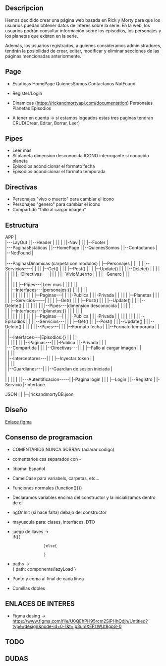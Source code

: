 ## Descripcion ##
Hemos decidido crear una página web basada en Rick y Morty para que los usuarios puedan obtener datos de interés sobre la serie. En la web, los usuarios podrán consultar información sobre los episodios, los personajes y los planetas que existen en la serie.

Además, los usuarios registrados, a quienes consideramos administradores, tendrán la posibilidad de crear, editar, modificar y eliminar secciones de las páginas mencionadas anteriormente.

## Page ##

+ Estaticas
HomePage 
QuienesSomos
Contactanos
NotFound

+ Register/Login

+ Dinamicas (https://rickandmortyapi.com/documentation)
Personajes
Planetas
Episodios

* A tener en cuenta -> si estamos logeados estas tres paginas tendran CRUD(Crear, Editar, Borrar, Leer)

## Pipes ## 
+ Leer mas
+ Si planeta dimension desconocida ICONO interrogante si conocido planeta
+ Episodios acondicionar el formato fecha
+ Episodios acondicionar el formato temporada
 
## Directivas ## 
+ Personajes "vivo o muerto" para cambiar el icono
+ Personajes "genero" para cambiar el icono
+ Compartido "fallo al cargar imagen"


## Estructura ##

APP 
|  
|---LayOut
|       |--Header
|       |   |
|       |   |-Nav
|       |
|       |--Footer
|       
|---PaginasEstaticas 
|           |--HomePage 
|           |--QuienesSomos
|           |--Contactanos
|           |--NotFound
|   
|       
|---PaginasDinamicas (carpeta con modulos)
|           |--Personajes 
|           |       |
|           |       |--Servicios----|
|           |       |               |--Get()
|           |       |               |--Post()
|           |       |               |--Update()
|           |       |               |--Delete() 
|           |       |
|           |       |
|           |       |--Directivas----|
|           |       |                |--VivioMuerrto
|           |       |                |--Genero
|           |       |               
|           |       |               
|           |       |
|           |       |--Pipes---|Leer mas
|           |       |
|           |       |               
|           |       |--Interfaces---|personajes:{}
|           |       |
|           |       |               
|           |       |
|           |       |
|           |       |
|           |       |--Paginas---|
|           |                    |-Publica
|           |                    |-Privada
|           |
|           |
|           |--Planetas
|           |       |
|           |       |--Servicios-----|
|           |       |                |--Get()
|           |       |                |--Post()
|           |       |                |--Update()
|           |       |                |--Delete() 
|           |       |
|           |       |
|           |       |--Pipes---|dimension desconocida
|           |       |
|           |       |               
|           |       |--Interfaces---|planetas:{}
|           |       |
|           |       |               
|           |       |
|           |       |
|           |       |
|           |       |--Paginas---|
|           |                    |-Publica
|           |                    |-Privada 
|           |
|           |
|           |
|           |
|           |--Episodios
|                    |
|                    |--Servicios---|
|                    |              |--Get()
|                    |              |--Post()
|                    |              |--Update()
|                    |              |--Delete() 
|                    |
|                    |
|                    |--Pipes---|
|                    |          |--Formato fecha
|                    |          |--Formato temporada
|                    |
|                    |               
|                    |--Interfaces---|Episodios:{}
|                    |
|                    |               
|                    |
|                    |
|                    |
|                    |--Paginas---|
|                                 |-Publica
|                                 |-Privada
|
|
|           
|---Compartida
|          |
|          |--Directivas---|
|          |               |--Fallo al cargar imagen
|          |                
|          |
|          |                   
|          |--Interceptores---|
|          |                  |--Inyectar token
|          |                
|          |
|          |                   
|          |--Guardianes---|
|                          |--Guardian de sesion iniciada
|                          
|                             
|
|
|
|
|
|
|---Autentificacion-----|
                        |-Pagina login
                        |       |
                        |       |--Login
                        |       |--Registro
                        |
                        |-Servicio
                        |-Interface

 
 


JSON
|
|
|--|rickandmortyDB.json

## Diseño ##
[Enlace figma](https://www.figma.com/file/U0QEhPH95rcm2SiPHhQdjh/Untitled?type=design&node-id=0%3A1&t=ynLZXoEhnGY5UxOV-1)


## Consenso de programacion ##
- COMENTARIOS NUNCA SOBRAN (aclarar codigo)

- comentarios css separados con -
- Idioma: Español
- CamelCase para variabels, carpetas, etc...
- Funciones normales (function(){})
- Declaramos variables encima del constructor y la inicializamos dentro de el
- ngOnInit (si hace falta) debajo del constructor
- mayuscula para: clases, interfaces, DTO
- juego de llaves ->  
                    if(){

                    }else{
                        
                    }
- paths ->  
            {
                path:
                componente/lazyLoad
            }                 

- Punto y coma al final de cada linea
- Comillas dobles


## ENLACES DE INTERES ##
- Figma desing -> https://www.figma.com/file/U0QEhPH95rcm2SiPHhQdjh/Untitled?type=design&node-id=0-1&t=jp3umXEFzWUt8gpG-0
## TODO ##
## DUDAS ##
